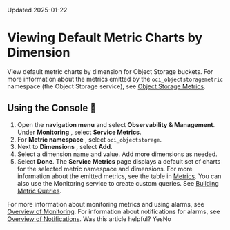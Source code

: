 Updated 2025-01-22
# Viewing Default Metric Charts by Dimension
View default metric charts by dimension for Object Storage buckets.
For more information about the metrics emitted by the `oci_objectstoragemetric` namespace (the Object Storage service), see [Object Storage Metrics](https://docs.oracle.com/iaas/Content/Object/Reference/objectstoragemetrics.htm).
## Using the Console 🔗 
  1. Open the **navigation menu** and select **Observability & Management**. Under **Monitoring** , select **Service Metrics**. 
  2. For **Metric namespace** , select `oci_objectstorage`. 
  3. Next to **Dimensions** , select **Add**.
  4. Select a dimension name and value.
Add more dimensions as needed.
  5. Select **Done**.
The **Service Metrics** page displays a default set of charts for the selected metric namespace and dimensions. For more information about the emitted metrics, see the table in [Metrics](https://docs.oracle.com/en-us/iaas/Content/Object/Reference/objectstoragemetrics.htm#metrics "Learn about the metrics generated by the Object Storage service."). You can also use the Monitoring service to create custom queries. See [Building Metric Queries](https://docs.oracle.com/iaas/Content/Monitoring/Tasks/buildingqueries.htm).


For more information about monitoring metrics and using alarms, see [Overview of Monitoring](https://docs.oracle.com/iaas/Content/Monitoring/Concepts/monitoringoverview.htm). For information about notifications for alarms, see [Overview of Notifications](https://docs.oracle.com/iaas/Content/Notification/Concepts/notificationoverview.htm).
Was this article helpful?
YesNo

